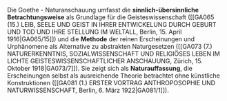 
Die Goethe - Naturanschauung umfasst die **sinnlich-übersinnliche Betrachtungsweise** als Grundlage für die Geisteswissenschaft ([[GA065 (15.) LEIB, SEELE UND GEIST IN IHRER ENTWICKELUNG DURCH GEBURT UND TOD UND IHRE STELLUNG IM WELTALL, Berlin, 15. April 1916|GA065/15]]) und die **Methode** der reinen Erscheinungen und Urphänomene als Alternative zu abstrakten Naturgesetzen ([[GA073 (7.) NATURERKENNTNIS, SOZIALWISSENSCHAFT UND RELIGIÖSES LEBEN IM LICHTE GEISTESWISSENSCHAFTLICHER ANSCHAUUNG, Zürich, 15. Oktober 1918|GA073/7]]). Sie zeigt sich als **Naturauffassung**, die Erscheinungen selbst als ausreichende Theorie betrachtet ohne künstliche Konstruktionen ([[GA081 (1.) ERSTER VORTRAG ANTHROPOSOPHIE UND NATURWISSENSCHAFT, Berlin, 6. März 1922|GA081/1]]).
